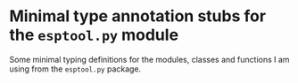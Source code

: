 # Minimal type annotation stubs for the `esptool.py` module

Some minimal typing definitions for the modules, classes and functions I am
using from the `esptool.py` package.
